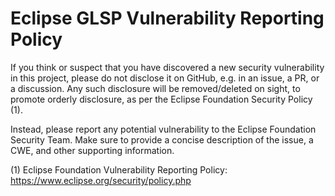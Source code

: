 # Eclipse GLSP Vulnerability Reporting Policy

If you think or suspect that you have discovered a new security vulnerability in this project, please do not disclose it on GitHub, e.g. in an issue, a PR, or a discussion. Any such disclosure will be removed/deleted on sight, to promote orderly disclosure, as per the Eclipse Foundation Security Policy (1).

Instead, please report any potential vulnerability to the Eclipse Foundation Security Team. Make sure to provide a concise description of the issue, a CWE, and other supporting information.

(1) Eclipse Foundation Vulnerability Reporting Policy: <https://www.eclipse.org/security/policy.php>
